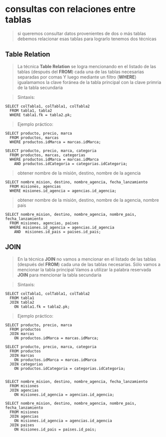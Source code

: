 # consultas con relaciones entre tablas

> si queremos consultar datos provenientes de dos o más tablas debemos relacionar esas tablas
> para lograrlo tenemos dos técnicas


## Table Relation 

> La técnica **Table Relation** se logra mencionando en el listado de las tablas (después del **FROM**) cada una de las tablas necesarias separadas por comas
> Y luego mediante un filtro (**WHERE**)
> igualamamos la clave foránea de la tabla principal
> con la clave primria de la tabla secundaria


> Sintaxis: 

    SELECT colTabla1, colTabla1, colTabla2  
      FROM tabla1, tabla2  
      WHERE tabla1.fk = tabla2.pk;  

> Ejemplo práctico: 

    SELECT producto, precio, marca  
      FROM productos, marcas  
      WHERE productos.idMarca = marcas.idMarca;  

    SELECT producto, precio, marca, categoria  
      FROM productos, marcas, categorias  
      WHERE productos.idMarca = marcas.idMarca  
        AND productos.idCategoria = categorias.idCategoria;   


> obtener nombre de la misión, destino, nombre de la agencia

    SELECT nombre_mision, destino, nombre_agencia, fecha_lanzamiento  
      FROM misiones, agencias  
      WHERE misiones.id_agencia = agencias.id_agencia;  

> obtener nombre de la misión, destino, nombre de la agencia, nombre pais

    SELECT nombre_mision, destino, nombre_agencia, nombre_pais, fecha_lanzamiento  
      FROM misiones, agencias, paises  
      WHERE misiones.id_agencia = agencias.id_agencia  
        AND  misiones.id_pais = paises.id_pais;  


## JOIN

> En la técnica **JOIN** no vamos a mencionar en el listado de las tablas (después del **FROM**) cada una de las tablas necesarias. 
> Sólo vamos a mencionar la tabla principal
> Vamos a utilizar la palabra reservada **JOIN** para mencionar la tabla secundaria

> Sintaxis:

    SELECT colTabla1, colTabla1, colTabla2  
      FROM tabla1  
      JOIN tabla2  
        ON tabla1.fk = tabla2.pk;

> Ejemplo práctico:

    SELECT producto, precio, marca  
      FROM productos  
      JOIN marcas  
        ON productos.idMarca = marcas.idMarca;  

    SELECT producto, precio, marca, categoria  
      FROM productos 
      JOIN marcas  
        ON productos.idMarca = marcas.idMarca  
      JOIN categorias  
        ON productos.idCategoria = categorias.idCategoria;  


    SELECT nombre_mision, destino, nombre_agencia, fecha_lanzamiento
      FROM misiones  
      JOIN agencias  
        ON misiones.id_agencia = agencias.id_agencia;

    SELECT nombre_mision, destino, nombre_agencia, nombre_pais, fecha_lanzamiento
      FROM misiones  
      JOIN agencias  
        ON misiones.id_agencia = agencias.id_agencia
      JOIN paises 
        ON misiones.id_pais = paises.id_pais; 


